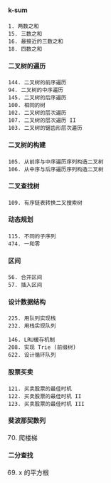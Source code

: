 
#### k-sum

```
1. 两数之和
15. 三数之和
16. 最接近的三数之和
18. 四数之和
```


#### 二叉树的遍历

```
144. 二叉树的前序遍历
94. 二叉树的中序遍历
145. 二叉树的后序遍历
100. 相同的树
102. 二叉树的层次遍历
107. 二叉树的层次遍历 II
103. 二叉树的锯齿形层次遍历
```


#### 二叉树的构建

```
105. 从前序与中序遍历序列构造二叉树
106. 从中序与后序遍历序列构造二叉树
```


#### 二叉查找树

```
109. 有序链表转换二叉搜索树
```


#### 动态规划

```
115. 不同的子序列
474. 一和零
```


#### 区间

```
56. 合并区间 
57. 插入区间
```


#### 设计数据结构

```
225. 用队列实现栈
232. 用栈实现队列
```

```
146. LRU缓存机制
208. 实现 Trie (前缀树)  
622. 设计循环队列
```

#### 股票买卖

```
121. 买卖股票的最佳时机
122. 买卖股票的最佳时机 II
123. 买卖股票的最佳时机 III
```


#### 斐波那契数列

70. 爬楼梯


#### 二分查找

69. x 的平方根


